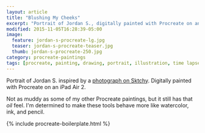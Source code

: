 ```yaml
---
layout: article
title: "Blushing My Cheeks"
excerpt: "Portrait of Jordan S., digitally painted with Procreate on an iPad."
modified: 2015-11-05T16:28:39-05:00
image: 
  feature: jordan-s-procreate-lg.jpg
  teaser: jordan-s-procreate-teaser.jpg
  thumb: jordan-s-procreate-250.jpg
category: procreate-paintings
tags: [procreate, painting, drawing, portrait, illustration, time lapse, sktchy]
---
```


Portrait of Jordan S. inspired by a [photograph on Sktchy](http://sktchy.com/BXA9OC). Digitally painted with Procreate on an iPad Air 2. 

Not as muddy as some of my other Procreate paintings, but it still has that *oil* feel. I'm determined to make these tools behave more like watercolor, ink, and pencil.

{% include procreate-boilerplate.html %}
